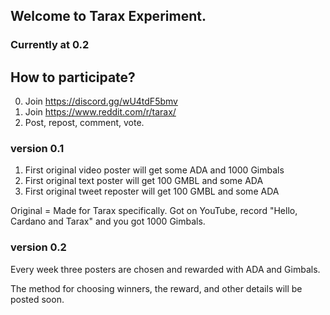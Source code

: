 ## Welcome to Tarax Experiment.
### Currently at 0.2

## How to participate?
0. Join https://discord.gg/wU4tdF5bmv
1. Join https://www.reddit.com/r/tarax/
2. Post, repost, comment, vote.

### version 0.1
1. First original video poster will get some ADA and 1000 Gimbals
2. First original text poster will get 100 GMBL and some ADA
3. First original tweet reposter will get 100 GMBL and some ADA

Original = Made for Tarax specifically. Got on YouTube, record "Hello, Cardano and Tarax" and you got 1000 Gimbals.

### version 0.2

Every week three posters are chosen and rewarded with ADA and Gimbals.

The method for choosing winners, the reward, and other details will be posted soon.

